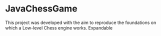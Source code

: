 # JavaChessGame
This project was developed with the aim to reproduce the foundations on which a Low-level Chess engine works. Expandable
